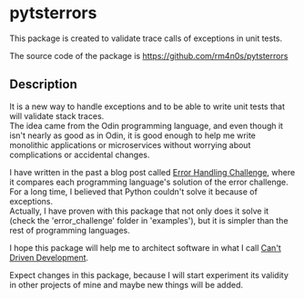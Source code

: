 # pytsterrors
This package is created to validate trace calls of exceptions in unit tests.

The source code of the package is https://github.com/rm4n0s/pytsterrors

## Description
It is a new way to handle exceptions and to be able to write unit tests that will validate stack traces. <br/>
The idea came from the Odin programming language, and even though it isn't nearly as good as in Odin, it is good enough
to help me write monolithic applications or microservices without worrying about complications or accidental changes.<br/>

I have written in the past a blog post called [Error Handling Challenge](https://rm4n0s.github.io/posts/3-error-handling-challenge/), where it compares each programming language's solution of the error challenge.
For a long time, I believed that Python couldn't solve it because of exceptions.<br/>
Actually, I have proven with this package that not only does it solve it (check the 'error_challenge' folder in 'examples'), but it is simpler than the rest of programming languages.

I hope this package will help me to architect software in what I call [Can't Driven Development](https://rm4n0s.github.io/posts/6-cant-driven-development/).

Expect changes in this package, because I will start experiment its validity in other projects of mine and maybe new things will be added.



